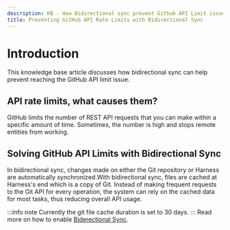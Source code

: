 ```yaml
---
description: KB - How Bidirectional sync prevent Github API Limit issue
title: Preventing GitHub API Rate Limits with Bidirectional Sync
---
```

# Introduction

This knowledge base article discusses how bidirectional sync can help prevent reaching the GitHub API limit issue. 

## API rate limits, what causes them?

GitHub limits the number of REST API requests that you can make within a specific amount of time. Sometimes, the number is high and stops remote entities from working. 

## Solving GitHub API Limits with Bidirectional Sync

In bidirectional sync, changes made on either the Git repository or Harness are automatically synchronized.With bidirectional sync, files are cached at Harness's end which is a copy of Git. Instead of making frequent requests to the Git API for every operation, the system can rely on the cached data for most tasks, thus reducing overall API usage.

:::info note
Currently the git file cache duration is set to 30 days.
:::
Read more on how to enable [Biderectional Sync](/docs/platform/git-experience/gitexp-bidir-sync-setup/).


